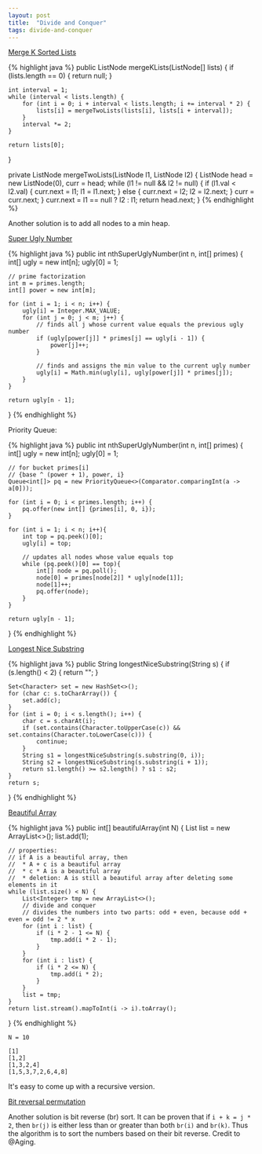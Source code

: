 ```yaml
---
layout: post
title:  "Divide and Conquer"
tags: divide-and-conquer
---
```

[Merge K Sorted Lists][merge-k-sorted-lists]

{% highlight java %}
public ListNode mergeKLists(ListNode[] lists) {
    if (lists.length == 0) {
        return null;
    }

    int interval = 1;
    while (interval < lists.length) {
        for (int i = 0; i + interval < lists.length; i += interval * 2) {
            lists[i] = mergeTwoLists(lists[i], lists[i + interval]);            
        }
        interval *= 2;
    }

    return lists[0];
}

private ListNode mergeTwoLists(ListNode l1, ListNode l2) {
    ListNode head = new ListNode(0), curr = head;
    while (l1 != null && l2 != null) {
        if (l1.val < l2.val) {
            curr.next = l1;
            l1 = l1.next;
        } else {
            curr.next = l2;
            l2 = l2.next;
        }
        curr = curr.next;
    }
    curr.next = l1 == null ? l2 : l1;
    return head.next;
}
{% endhighlight %}

Another solution is to add all nodes to a min heap.

[Super Ugly Number][super-ugly-number]

{% highlight java %}
public int nthSuperUglyNumber(int n, int[] primes) {
    int[] ugly = new int[n];
    ugly[0] = 1;

    // prime factorization
    int m = primes.length;
    int[] power = new int[m];

    for (int i = 1; i < n; i++) {
        ugly[i] = Integer.MAX_VALUE;
        for (int j = 0; j < m; j++) {
            // finds all j whose current value equals the previous ugly number
            if (ugly[power[j]] * primes[j] == ugly[i - 1]) {
                power[j]++;
            }

            // finds and assigns the min value to the current ugly number
            ugly[i] = Math.min(ugly[i], ugly[power[j]] * primes[j]);
        }
    }

    return ugly[n - 1];
}
{% endhighlight %}

Priority Queue:

{% highlight java %}
public int nthSuperUglyNumber(int n, int[] primes) {
    int[] ugly = new int[n];
    ugly[0] = 1;

    // for bucket primes[i]
    // {base ^ (power + 1), power, i}
    Queue<int[]> pq = new PriorityQueue<>(Comparator.comparingInt(a -> a[0]));

    for (int i = 0; i < primes.length; i++) {
        pq.offer(new int[] {primes[i], 0, i});
    }

    for (int i = 1; i < n; i++){
        int top = pq.peek()[0];
        ugly[i] = top;

        // updates all nodes whose value equals top
        while (pq.peek()[0] == top){
            int[] node = pq.poll();
            node[0] = primes[node[2]] * ugly[node[1]];
            node[1]++;
            pq.offer(node);
        }
    }

    return ugly[n - 1];
}
{% endhighlight %}

[Longest Nice Substring][longest-nice-substring]

{% highlight java %}
public String longestNiceSubstring(String s) {
    if (s.length() < 2) {
        return "";
    }

    Set<Character> set = new HashSet<>();
    for (char c: s.toCharArray()) {
        set.add(c);
    }
    for (int i = 0; i < s.length(); i++) {
        char c = s.charAt(i);
        if (set.contains(Character.toUpperCase(c)) && set.contains(Character.toLowerCase(c))) {
            continue;
        }
        String s1 = longestNiceSubstring(s.substring(0, i));
        String s2 = longestNiceSubstring(s.substring(i + 1));
        return s1.length() >= s2.length() ? s1 : s2;
    }
    return s; 
}
{% endhighlight %}

[Beautiful Array][beautiful-array]

{% highlight java %}
public int[] beautifulArray(int N) {
    List<Integer> list = new ArrayList<>();
    list.add(1);

    // properties:
    // if A is a beautiful array, then
    //  * A + c is a beautiful array
    //  * c * A is a beautiful array
    //  * deletion: A is still a beautiful array after deleting some elements in it
    while (list.size() < N) {
        List<Integer> tmp = new ArrayList<>();
        // divide and conquer
        // divides the numbers into two parts: odd + even, because odd + even = odd != 2 * x
        for (int i : list) {
            if (i * 2 - 1 <= N) {
                tmp.add(i * 2 - 1);
            }
        }
        for (int i : list) {
            if (i * 2 <= N) {
                tmp.add(i * 2);
            }
        }
        list = tmp;
    }
    return list.stream().mapToInt(i -> i).toArray();
}
{% endhighlight %}

```
N = 10

[1]
[1,2]
[1,3,2,4]
[1,5,3,7,2,6,4,8]
```

It's easy to come up with a recursive version.

[Bit reversal permutation](https://en.wikipedia.org/wiki/Bit-reversal_permutation)

Another solution is bit reverse (br) sort. It can be proven that if `i + k = j * 2`, then `br(j)` is either less than or greater than both `br(i)` and `br(k)`. Thus the algorithm is to sort the numbers based on their bit reverse. Credit to @Aging.

[beautiful-array]: https://leetcode.com/problems/beautiful-array/
[longest-nice-substring]: https://leetcode.com/problems/longest-nice-substring/
[merge-k-sorted-lists]: https://leetcode.com/problems/merge-k-sorted-lists/
[super-ugly-number]: https://leetcode.com/problems/super-ugly-number/
